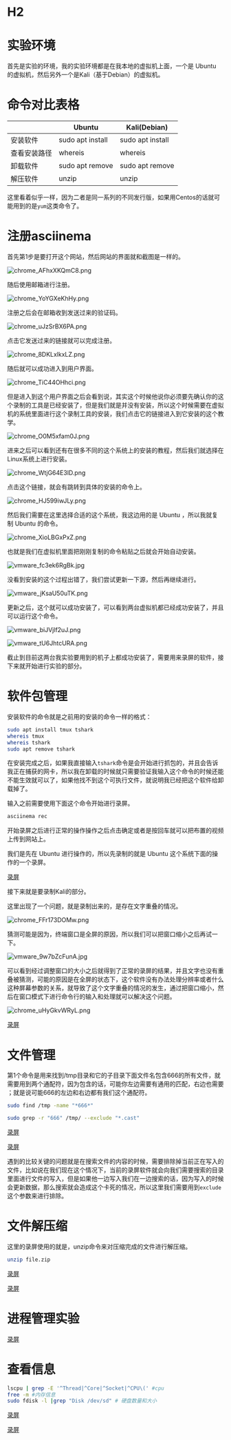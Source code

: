 # H2

# 实验环境

首先是实验的环境，我的实验环境都是在我本地的虚拟机上面，一个是 Ubuntu 的虚拟机，然后另外一个是Kali（基于Debian）的虚拟机。


# 命令对比表格
|              | Ubuntu             | Kali(Debian)       |
|--------------|--------------------|--------------------|
| 安装软件     | sudo apt   install | sudo apt   install |
| 查看安装路径 | whereis            | whereis            |
| 卸载软件     | sudo   apt remove  | sudo   apt remove  |
| 解压软件     | unzip              | unzip              |


这里看着似乎一样，因为二者是同一系列的不同发行版，如果用Centos的话就可能用到的是`yum`这类命令了。
# 注册asciinema

首先第1步是要打开这个网站，然后网站的界面就和截图是一样的。

![chrome_AFhxXKQmC8.png](img/asciinema_login.png)

随后使用邮箱进行注册。

![chrome_YoYGXeKhHy.png](img/asciinema_email_sent.png)

注册之后会在邮箱收到发送过来的验证码。

![chrome_uJzSrBX6PA.png](img/email_asciinema.png)

点击它发送过来的链接就可以完成注册。

![chrome_8DKLxlkxLZ.png](img/asciinema_set_username.png)

随后就可以成功进入到用户界面。

![chrome_TiC44OHhci.png](img/asciinema_ready.png)

但是进入到这个用户界面之后会看到说，其实这个时候他说你必须要先确认你的这个录制的工具是已经安装了，但是我们就是并没有安装，所以这个时候需要在虚拟机的系统里面进行这个录制工具的安装，我们点击它的链接进入到它安装的这个教学。

![chrome_O0M5xfam0J.png](img/asciinema_installed.png)

进来之后可以看到还有在很多不同的这个系统上的安装的教程，然后我们就选择在Linux系统上进行安装。

![chrome_WtjG64E3lD.png](img/asciinema_install_guide.png)

点击这个链接，就会有跳转到具体的安装的命令上。

![chrome_HJ599iwJLy.png](img/install_asciinema_linux.png)

然后我们需要在这里选择合适的这个系统，我这边用的是 Ubuntu ，所以我就复制 Ubuntu 的命令。

![chrome_XioLBGxPxZ.png](img/asciiname_install_ubuntu.png)

也就是我们在虚拟机里面把刚刚复制的命令粘贴之后就会开始自动安装。

![vmware_fc3ek6RgBk.jpg](img/ubuntu_add_repository.jpg)

没看到安装的这个过程出错了，我们尝试更新一下源，然后再继续进行。

![vmware_jKsaU50uTK.png](img/ubuntu_install_error.png)

更新之后，这个就可以成功安装了，可以看到两台虚拟机都已经成功安装了，并且可以运行这个命令。

![vmware_biJVjlf2uJ.png](img/ubuntu_install_asciinema_done.png)

![vmware_tU6JhtcURA.png](img/kali_install_success.png)

截止到目前这两台我实验要用到的机子上都成功安装了，需要用来录屏的软件，接下来就开始进行实验的部分。

# **软件包管理**

安装软件的命令就是之前用的安装的命令一样的格式：

```bash
sudo apt install tmux tshark
whereis tmux 
whereis tshark
sudo apt remove tshark
```

在安装完成之后，如果我直接输入`tshark`命令是会开始进行抓包的，并且会告诉我正在捕获的网卡，所以我在卸载的时候就只需要验证我输入这个命令的时候还能不能生效就可以了，如果他找不到这个可执行文件，就说明我已经把这个软件给卸载掉了。

输入之前需要使用下面这个命令开始进行录屏。

```bash
asciinema rec
```

开始录屏之后进行正常的操作操作之后点击确定或者是按回车就可以把布置的视频上传到网站上。

我们是先在 Ubuntu 进行操作的，所以先录制的就是 Ubuntu 这个系统下面的操作的一个录屏。

[录屏](https://asciinema.org/a/gCPuyUSPQJVAb5mPMpbeFoVLL)

接下来就是要录制Kali的部分。

这里出现了一个问题，就是录制出来的，是存在文字重叠的情况。

![chrome_FFr173DOMw.png](img/asciinema_error.png)

猜测可能是因为，终端窗口是全屏的原因，所以我们可以把窗口缩小之后再试一下。

![vmware_9w7bZcFunA.jpg](img/kali_rec_done.jpg)

可以看到经过调整窗口的大小之后就得到了正常的录屏的结果，并且文字也没有重叠被猜测，可能的原因是在全屏的状态下，这个软件没有办法处理分辨率或者什么这种屏幕参数的关系，就导致了这个文字重叠的情况的发生，通过把窗口缩小，然后在窗口模式下进行命令行的输入和处理就可以解决这个问题。

![chrome_uHyGkvWRyL.png](img/asciinema_rec_result.png)

[录屏](https://asciinema.org/a/alSGkEbgzEZybxOUiVoq8yy1n)

# **文件管理**

第1个命令是用来找到/tmp目录和它的子目录下面文件名包含666的所有文件，就需要用到两个通配符，因为包含的话，可能你左边需要有通用的匹配，右边也需要 ；就是说可能666的左边和右边都有我们这个通配符。

```bash
sudo find /tmp -name "*666*"
```

```bash
sudo grep -r "666" /tmp/ --exclude "*.cast"
```

[录屏](https://asciinema.org/a/cGduo8Eo8K5bJhQXQQXTW1UHf)

[录屏](https://asciinema.org/a/OljhMWVCSP0oSG54pLZDtvXLS)

遇到的比较关键的问题就是在搜索文件的内容的时候，需要排除掉当前正在写入的文件，比如说在我们现在这个情况下，当前的录屏软件就会向我们需要搜索的目录里面进行文件的写入，但是如果他一边写入我们在一边搜索的话，因为写入的时候会更新数据，那么搜索就会造成这个卡死的情况，所以这里我们需要用到`exclude`这个参数来进行排除。

# 文件解压缩

这里的录屏使用的就是，unzip命令来对压缩完成的文件进行解压缩。

```bash
unzip file.zip
```

[录屏](https://asciinema.org/a/CsdYKAkipKJZpUqhKu4ZJFPMA)

[录屏](https://asciinema.org/a/kHGETeSPbJMO58h7MYA1adm5B)

# 进程管理实验

[录屏](https://asciinema.org/a/aMBPeTiMHWR0rx0SQyDAndZMf)

# 查看信息

```bash
lscpu | grep -E '^Thread|^Core|^Socket|^CPU\(' #cpu
free -m #内存信息
sudo fdisk -l |grep "Disk /dev/sd" # 硬盘数量和大小
```

[录屏](https://asciinema.org/a/h3AJj1eZzbvbCQyydNaLOFRAo)

[录屏](https://asciinema.org/a/W0wcIXI3iLASg1qFDHOsGCqNo)